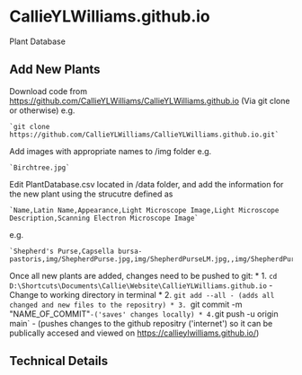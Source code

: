 # CallieYLWilliams.github.io
Plant Database

## Add New Plants

Download code from https://github.com/CallieYLWilliams/CallieYLWilliams.github.io (Via git clone or otherwise) e.g.

	`git clone https://github.com/CallieYLWilliams/CallieYLWilliams.github.io.git`
	
Add images with appropriate names to /img folder e.g.

	`Birchtree.jpg`
	
Edit PlantDatabase.csv located in /data folder, and add the information for the new plant using the strucutre defined as

	`Name,Latin Name,Appearance,Light Microscope Image,Light Microscope Description,Scanning Electron Microscope Image`
	
e.g.

	`Shepherd's Purse,Capsella bursa-pastoris,img/ShepherdPurse.jpg,img/ShepherdPurseLM.jpg,,img/ShepherdPurseSEM.jpg`
	
Once all new plants are added, changes need to be pushed to git:
	* 1. `cd D:\Shortcuts\Documents\Callie\Website\CallieYLWilliams.github.io` - Change to working directory in terminal
	* 2. `git add --all	- (adds all changed and new files to the repositry)
	* 3. `git commit -m "NAME_OF_COMMIT"` -('saves' changes locally)
	* 4. `git push -u origin main` - (pushes changes to the github repositry ('internet') so it can be publically accesed and viewed on https://callieylwilliams.github.io/)
	
	
## Technical Details


	